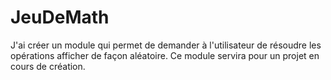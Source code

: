# JeuDeMath
J'ai créer un module qui permet de demander à l'utilisateur de résoudre les opérations afficher de façon aléatoire.
Ce module servira pour un projet en cours de création.
